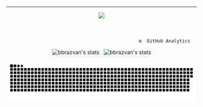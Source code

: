   ----
<div align="center">
<img src="https://user-images.githubusercontent.com/74038190/225813708-98b745f2-7d22-48cf-9150-083f1b00d6c9.gif">
</div>
<br />
<br />

                                                     ⚙️  GitHub Analytics
                                           
<p align="center">
	<img src="https://github-readme-stats.vercel.app/api?username=bbrazvan&count_private=trues&line_height=20&card_width=400&include_all_commits=false&how_icons=true&theme=github_dark" alt="bbrazvan's stats" /> &nbsp;
	<img src="https://github-readme-stats.vercel.app/api/top-langs?username=bbrazvan&count_private=trues&card_width=300&show_icons=true&locale=en&layout=compact&theme=github_dark" alt="bbrazvan's stats"/>
</p>


<p align="center">
<img width="700" src="https://github.com/bbrazvan/bbrazvan/blob/main/github-snake.svg" />
</p>

